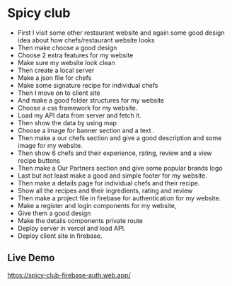 # Spicy club

- First I visit some other restaurant website and again some good design idea about how chefs/restaurant website looks
- Then make choose a good design
- Choose 2 extra features for my website
- Make sure my website look clean
- Then create a local server
- Make a json file for chefs
- Make some signature recipe for individual chefs
- Then I move on to client site
- And make a good folder structures for my website
- Choose a css framework for my website.
- Load my API data from server and fetch it.
- Then show the data by using map
- Choose a image for banner section and a text .
- Then make a our chefs section and give a good description and some image for my website.
- Then show 6 chefs and their experience, rating, review and a view recipe buttons
- Then make a Our Partners section and give some popular brands logo
- Last but not least make a good and simple footer for my website.
- Then make a details page for individual chefs and their recipe.
- Show all the recipes and their ingredients, rating and review
- Then make a project file in firebase for authentication for my website.
- Make a register and login components for my website,
- Give them a good design
- Make the details components private route
- Deploy server in vercel and load API.
- Deploy client site in firebase.

## Live Demo

https://spicy-club-firebase-auth.web.app/
